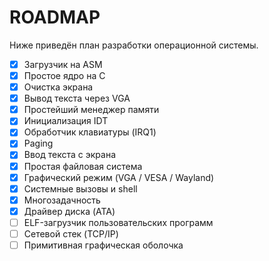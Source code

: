 # ROADMAP

Ниже приведён план разработки операционной системы.

- [x] Загрузчик на ASM
- [x] Простое ядро на C
- [x] Очистка экрана
- [x] Вывод текста через VGA
- [x] Простейший менеджер памяти
- [x] Инициализация IDT
- [x] Обработчик клавиатуры (IRQ1)
- [x] Paging
- [x] Ввод текста с экрана
- [x] Простая файловая система
- [x] Графический режим (VGA / VESA / Wayland)
- [x] Системные вызовы и shell
- [x] Многозадачность
- [x] Драйвер диска (ATA)
- [ ] ELF-загрузчик пользовательских программ
- [ ] Сетевой стек (TCP/IP)
- [ ] Примитивная графическая оболочка